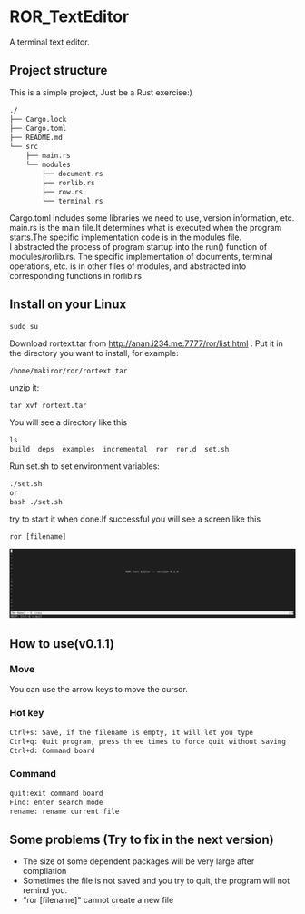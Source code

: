 # ROR_TextEditor
A terminal text editor.


## Project structure
This is a simple project, Just be a Rust exercise:)
```
./
├── Cargo.lock
├── Cargo.toml
├── README.md
└── src
    ├── main.rs
    └── modules
        ├── document.rs
        ├── rorlib.rs
        ├── row.rs
        └── terminal.rs
```
Cargo.toml includes some libraries we need to use, version information, etc.    
main.rs is the main file.It determines what is executed when the program starts.The specific implementation code is in the modules file.    
I abstracted the process of program startup into the run() function of modules/rorlib.rs. The specific implementation of documents, terminal operations, etc. is in other files of modules, and abstracted into corresponding functions in rorlib.rs

## Install on your Linux
```
sudo su
```
Download rortext.tar from http://anan.i234.me:7777/ror/list.html . Put it in the directory you want to install, for example:
```
/home/makiror/ror/rortext.tar
```
unzip it:
```
tar xvf rortext.tar
```
You will see a directory like this
```
ls
build  deps  examples  incremental  ror  ror.d  set.sh
```
Run set.sh to set environment variables:
```
./set.sh
or
bash ./set.sh
```
try to start it when done.If successful you will see a screen like this
```
ror [filename]
```
![](images/001.png)

## How to use(v0.1.1)

### Move
You can use the arrow keys to move the cursor.

### Hot key
```
Ctrl+s: Save, if the filename is empty, it will let you type
Ctrl+q: Quit program, press three times to force quit without saving
Ctrl+d: Command board
```

### Command
```
quit:exit command board
Find: enter search mode
rename: rename current file
```
## Some problems (Try to fix in the next version)
+ The size of some dependent packages will be very large after compilation
+ Sometimes the file is not saved and you try to quit, the program will not remind you.
+ "ror [filename]" cannot create a new file

